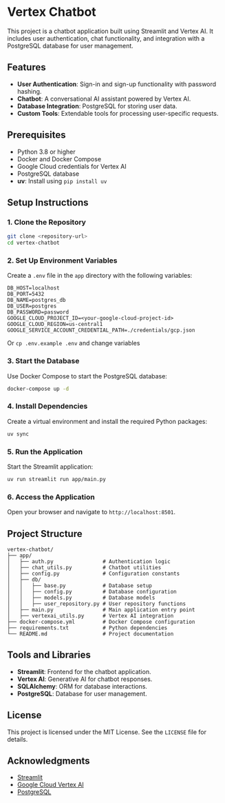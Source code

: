 # Vertex Chatbot

This project is a chatbot application built using Streamlit and Vertex AI. It includes user authentication, chat functionality, and integration with a PostgreSQL database for user management.

## Features

- **User Authentication**: Sign-in and sign-up functionality with password hashing.
- **Chatbot**: A conversational AI assistant powered by Vertex AI.
- **Database Integration**: PostgreSQL for storing user data.
- **Custom Tools**: Extendable tools for processing user-specific requests.

## Prerequisites

- Python 3.8 or higher
- Docker and Docker Compose
- Google Cloud credentials for Vertex AI
- PostgreSQL database
- **uv**: Install using `pip install uv`

## Setup Instructions

### 1. Clone the Repository

```bash
git clone <repository-url>
cd vertex-chatbot
```

### 2. Set Up Environment Variables

Create a `.env` file in the `app` directory with the following variables:

```env
DB_HOST=localhost
DB_PORT=5432
DB_NAME=postgres_db
DB_USER=postgres
DB_PASSWORD=password
GOOGLE_CLOUD_PROJECT_ID=<your-google-cloud-project-id>
GOOGLE_CLOUD_REGION=us-central1
GOOGLE_SERVICE_ACCOUNT_CREDENTIAL_PATH=./credentials/gcp.json
```

Or `cp .env.example .env` and change variables

### 3. Start the Database

Use Docker Compose to start the PostgreSQL database:

```bash
docker-compose up -d
```

### 4. Install Dependencies

Create a virtual environment and install the required Python packages:

```bash
uv sync
```

### 5. Run the Application

Start the Streamlit application:

```bash
uv run streamlit run app/main.py
```

### 6. Access the Application

Open your browser and navigate to `http://localhost:8501`.

## Project Structure

```
vertex-chatbot/
├── app/
│   ├── auth.py                # Authentication logic
│   ├── chat_utils.py          # Chatbot utilities
│   ├── config.py              # Configuration constants
│   ├── db/
│   │   ├── base.py            # Database setup
│   │   ├── config.py          # Database configuration
│   │   ├── models.py          # Database models
│   │   ├── user_repository.py # User repository functions
│   ├── main.py                # Main application entry point
│   ├── vertexai_utils.py      # Vertex AI integration
├── docker-compose.yml         # Docker Compose configuration
├── requirements.txt           # Python dependencies
└── README.md                  # Project documentation
```

## Tools and Libraries

- **Streamlit**: Frontend for the chatbot application.
- **Vertex AI**: Generative AI for chatbot responses.
- **SQLAlchemy**: ORM for database interactions.
- **PostgreSQL**: Database for user management.

## License

This project is licensed under the MIT License. See the `LICENSE` file for details.

## Acknowledgments

- [Streamlit](https://streamlit.io/)
- [Google Cloud Vertex AI](https://cloud.google.com/vertex-ai)
- [PostgreSQL](https://www.postgresql.org/)

